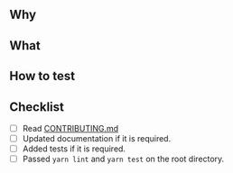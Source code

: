 <!-- Thank you for sending a pull request! -->

## Why

<!-- Why do you want the feature and why does it make sense for the package? -->

## What

<!-- What is a solution you want to add? -->

## How to test

<!-- How can we test this pull request? -->

## Checklist

- [ ] Read [CONTRIBUTING.md](https://github.com/kintone/cli-kintone/blob/main/CONTRIBUTING.md)
- [ ] Updated documentation if it is required.
- [ ] Added tests if it is required.
- [ ] Passed `yarn lint` and `yarn test` on the root directory.
